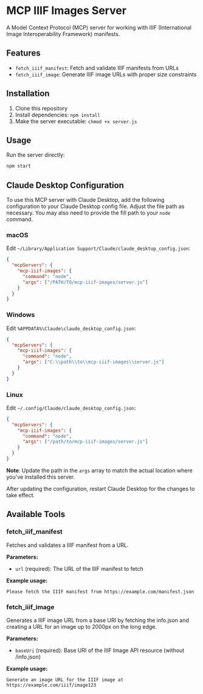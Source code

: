 # MCP IIIF Images Server

A Model Context Protocol (MCP) server for working with IIIF (International Image Interoperability Framework) manifests.

## Features

- `fetch_iiif_manifest`: Fetch and validate IIIF manifests from URLs
- `fetch_iiif_image`: Generate IIIF image URLs with proper size constraints

## Installation

1. Clone this repository
2. Install dependencies: `npm install`
3. Make the server executable: `chmod +x server.js`

## Usage

Run the server directly:
```bash
npm start
```

## Claude Desktop Configuration

To use this MCP server with Claude Desktop, add the following configuration to your Claude Desktop config file.   Adjust the file path as necessary.  You may also need to provide the fill path to your `node` command.

### macOS
Edit `~/Library/Application Support/Claude/claude_desktop_config.json`:

```json
{
  "mcpServers": {
    "mcp-iiif-images": {
      "command": "node",
      "args": ["/PATH/TO/mcp-iiif-images/server.js"]
    }
  }
}
```

### Windows
Edit `%APPDATA%\Claude\claude_desktop_config.json`:

```json
{
  "mcpServers": {
    "mcp-iiif-images": {
      "command": "node",
      "args": ["C:\\path\\to\\mcp-iiif-images\\server.js"]
    }
  }
}
```

### Linux
Edit `~/.config/Claude/claude_desktop_config.json`:

```json
{
  "mcpServers": {
    "mcp-iiif-images": {
      "command": "node",
      "args": ["/path/to/mcp-iiif-images/server.js"]
    }
  }
}
```

**Note**: Update the path in the `args` array to match the actual location where you've installed this server.

After updating the configuration, restart Claude Desktop for the changes to take effect.

## Available Tools

### fetch_iiif_manifest
Fetches and validates a IIIF manifest from a URL.

**Parameters:**
- `url` (required): The URL of the IIIF manifest to fetch

**Example usage:**
```
Please fetch the IIIF manifest from https://example.com/manifest.json
```

### fetch_iiif_image
Generates a IIIF image URL from a base URI by fetching the info.json and creating a URL for an image up to 2000px on the long edge.

**Parameters:**
- `baseUri` (required): Base URI of the IIIF Image API resource (without /info.json)

**Example usage:**
```
Generate an image URL for the IIIF image at https://example.com/iiif/image123
```

